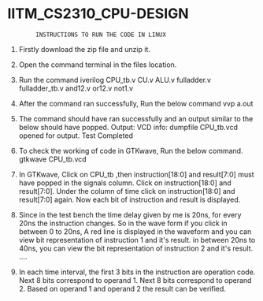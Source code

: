# IITM_CS2310_CPU-DESIGN
	      		
            INSTRUCTIONS TO RUN THE CODE IN LINUX
	
1)	Firstly download the zip file and unzip it.

2)	Open the command terminal in the files location.

3)	Run the command
		iverilog CPU_tb.v CU.v ALU.v fulladder.v fulladder_tb.v and12.v or12.v not1.v
		
4)	After the command ran successfully, Run the below command
		vvp a.out
		
5)	The command should have ran successfully and an output similar to the below should have popped.
	Output:
		VCD info: dumpfile CPU_tb.vcd opened for output.
		Test Completed
		
6)	To check the working of code in GTKwave, Run the below command.
		gtkwave CPU_tb.vcd
		
7)	In GTKwave, Click on CPU_tb ,then instruction[18:0] and result[7:0] must have popped in the signals column.
	Click on instruction[18:0] and result[7:0].
	Under the column of time click on instruction[18:0] and result[7:0] again.
	Now each bit of instruction and result is displayed.
	
8)	Since in the test bench the time delay given by me is 20ns, for every 20ns the instruction changes.
	So in the wave form if you click 
	in between 0 to 20ns, A red line is displayed in the waveform and you can view bit representation of instruction 1 and it's result.
	in between 20ns to 40ns, you can view the bit representation of instruction 2 and it's result.
	....

9)	In each time interval, 
	the first 3 bits in the instruction are operation code.
	Next 8 bits correspond to operand 1.
	Next 8 bits correspond to operand 2.
	Based on operand 1 and operand 2 the result can be verified.
